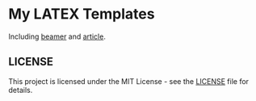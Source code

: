 # My LATEX Templates

Including [beamer](./beamer) and [article](./article).

## LICENSE

This project is licensed under the MIT License - see the [LICENSE](./LICENSE) file for details.
